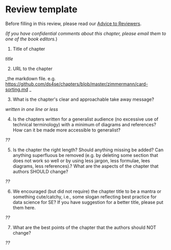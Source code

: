 # Review template

Before filling in this review, please read our [Advice to Reviewers](how2review.md).

_(If you have confidential comments about this chapter, please email them to one of the book editors._)

 1. Title of chapter

_title_

 2. URL to the chapter

_the markdown file. e.g. https://github.com/ds4se/chapters/blob/master/zimmermann/card-sorting.md _

 3. What is the chapter's  clear and approachable take away message?

_written in one line or less_


 4. Is the chapters written for a generalist audience (no excessive use of technical terminology) with a minimum of diagrams and references?
How can it be made more accessible to generalist?

_??_

 5. Is the chapter the right length?
Should anything missing be added?
Can anything superfluous be removed (e.g. by deleting some section that does not work so well or  by using less jargon, less formulae, lees diagrams, less references).?
What are the aspects of the chapter that authors  SHOULD  change?

_??_

 6. We encouraged (but did not require) the chapter title to be a mantra or something cute/catchy, i.e., some slogan reflecting best practice for data science for SE?  If you have suggestion for a better title, please put them here.

_??_

 7. What are the best points of the chapter that the authors should NOT change?

_??_
